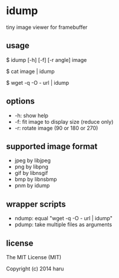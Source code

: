 # idump

tiny image viewer for framebuffer

## usage

 $ idump [-h] [-f] [-r angle] image

 $ cat image | idump

 $ wget -q -O - url | idump

## options

-	-h: show help
-	-f: fit image to display size (reduce only)
-	-r: rotate image (90 or 180 or 270)

## supported image format

-	jpeg by libjpeg
-	png by libpng
-	gif by libnsgif
-	bmp by libnsbmp
-	pnm by idump

## wrapper scripts

-	ndump: equal "wget -q -O - url | idump"
-	pdump: take multiple files as arguments

## license

The MIT License (MIT)

Copyright (c) 2014 haru <uobikiemukot at gmail dot com>
